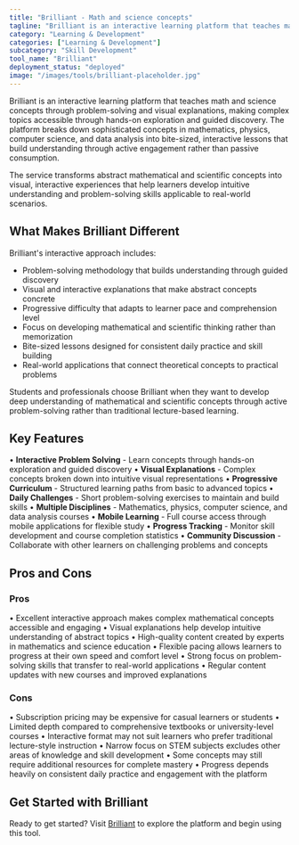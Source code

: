 ```yaml
---
title: "Brilliant - Math and science concepts"
tagline: "Brilliant is an interactive learning platform that teaches math and science concepts through problem-solving and visual explanations, making complex topics accessible through hands-on exploration and guided discovery..."
category: "Learning & Development"
categories: ["Learning & Development"]
subcategory: "Skill Development"
tool_name: "Brilliant"
deployment_status: "deployed"
image: "/images/tools/brilliant-placeholder.jpg"
---
```


Brilliant is an interactive learning platform that teaches math and science concepts through problem-solving and visual explanations, making complex topics accessible through hands-on exploration and guided discovery. The platform breaks down sophisticated concepts in mathematics, physics, computer science, and data analysis into bite-sized, interactive lessons that build understanding through active engagement rather than passive consumption.

The service transforms abstract mathematical and scientific concepts into visual, interactive experiences that help learners develop intuitive understanding and problem-solving skills applicable to real-world scenarios.

## What Makes Brilliant Different

Brilliant's interactive approach includes:
- Problem-solving methodology that builds understanding through guided discovery
- Visual and interactive explanations that make abstract concepts concrete
- Progressive difficulty that adapts to learner pace and comprehension level
- Focus on developing mathematical and scientific thinking rather than memorization
- Bite-sized lessons designed for consistent daily practice and skill building
- Real-world applications that connect theoretical concepts to practical problems

Students and professionals choose Brilliant when they want to develop deep understanding of mathematical and scientific concepts through active problem-solving rather than traditional lecture-based learning.

## Key Features

• **Interactive Problem Solving** - Learn concepts through hands-on exploration and guided discovery
• **Visual Explanations** - Complex concepts broken down into intuitive visual representations
• **Progressive Curriculum** - Structured learning paths from basic to advanced topics
• **Daily Challenges** - Short problem-solving exercises to maintain and build skills
• **Multiple Disciplines** - Mathematics, physics, computer science, and data analysis courses
• **Mobile Learning** - Full course access through mobile applications for flexible study
• **Progress Tracking** - Monitor skill development and course completion statistics
• **Community Discussion** - Collaborate with other learners on challenging problems and concepts

## Pros and Cons

### Pros
• Excellent interactive approach makes complex mathematical concepts accessible and engaging
• Visual explanations help develop intuitive understanding of abstract topics
• High-quality content created by experts in mathematics and science education
• Flexible pacing allows learners to progress at their own speed and comfort level
• Strong focus on problem-solving skills that transfer to real-world applications
• Regular content updates with new courses and improved explanations

### Cons
• Subscription pricing may be expensive for casual learners or students
• Limited depth compared to comprehensive textbooks or university-level courses
• Interactive format may not suit learners who prefer traditional lecture-style instruction
• Narrow focus on STEM subjects excludes other areas of knowledge and skill development
• Some concepts may still require additional resources for complete mastery
• Progress depends heavily on consistent daily practice and engagement with the platform

## Get Started with Brilliant

Ready to get started? Visit [Brilliant](https://brilliant.org/) to explore the platform and begin using this tool.